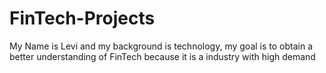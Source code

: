 # FinTech-Projects
My Name is Levi and my background is technology, my goal is to obtain a better understanding of FinTech because it is a industry with high demand
